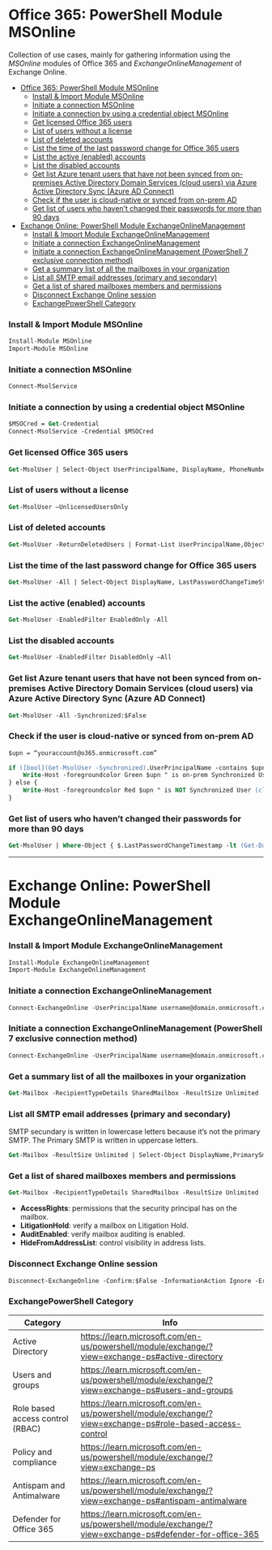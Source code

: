 # Office 365: PowerShell Module MSOnline

Collection of use cases, mainly for gathering information using the *MSOnline* modules of Office 365 and *ExchangeOnlineManagement* of Exchange Online.

- [Office 365: PowerShell Module MSOnline](#office-365-powershell-module-msonline)
    - [Install \& Import Module MSOnline](#install--import-module-msonline)
    - [Initiate a connection MSOnline](#initiate-a-connection-msonline)
    - [Initiate a connection by using a credential object MSOnline](#initiate-a-connection-by-using-a-credential-object-msonline)
    - [Get licensed Office 365 users](#get-licensed-office-365-users)
    - [List of users without a license](#list-of-users-without-a-license)
    - [List of deleted accounts](#list-of-deleted-accounts)
    - [List the time of the last password change for Office 365 users](#list-the-time-of-the-last-password-change-for-office-365-users)
    - [List the active (enabled) accounts](#list-the-active-enabled-accounts)
    - [List the disabled accounts](#list-the-disabled-accounts)
    - [Get list Azure tenant users that have not been synced from on-premises Active Directory Domain Services (cloud users) via Azure Active Directory Sync (Azure AD Connect)](#get-list-azure-tenant-users-that-have-not-been-synced-from-on-premises-active-directory-domain-services-cloud-users-via-azure-active-directory-sync-azure-ad-connect)
    - [Check if the user is cloud-native or synced from on-prem AD](#check-if-the-user-is-cloud-native-or-synced-from-on-prem-ad)
    - [Get list of users who haven’t changed their passwords for more than 90 days](#get-list-of-users-who-havent-changed-their-passwords-for-more-than-90-days)
- [Exchange Online: PowerShell Module ExchangeOnlineManagement](#exchange-online-powershell-module-exchangeonlinemanagement)
    - [Install \& Import Module ExchangeOnlineManagement](#install--import-module-exchangeonlinemanagement)
    - [Initiate a connection ExchangeOnlineManagement](#initiate-a-connection-exchangeonlinemanagement)
    - [Initiate a connection ExchangeOnlineManagement (PowerShell 7 exclusive connection method)](#initiate-a-connection-exchangeonlinemanagement-powershell-7-exclusive-connection-method)
    - [Get a summary list of all the mailboxes in your organization](#get-a-summary-list-of-all-the-mailboxes-in-your-organization)
    - [List all SMTP email addresses (primary and secondary)](#list-all-smtp-email-addresses-primary-and-secondary)
    - [Get a list of shared mailboxes members and permissions](#get-a-list-of-shared-mailboxes-members-and-permissions)
    - [Disconnect Exchange Online session](#disconnect-exchange-online-session)
    - [ExchangePowerShell Category](#exchangepowershell-category)

### Install & Import Module MSOnline
```ps
Install-Module MSOnline
Import-Module MSOnline
```

### Initiate a connection MSOnline
```ps
Connect-MsolService
```

### Initiate a connection by using a credential object MSOnline
```ps
$MSOCred = Get-Credential
Connect-MsolService -Credential $MSOCred
```

### Get licensed Office 365 users
```ps
Get-MsolUser | Select-Object UserPrincipalName, DisplayName, PhoneNumber, Department, UsageLocation| Export-CSV O365_UserList.csv –NoTypeInformation
```

### List of users without a license
```ps
Get-MsolUser –UnlicensedUsersOnly
```

### List of deleted accounts
```ps
Get-MsolUser -ReturnDeletedUsers | Format-List UserPrincipalName,ObjectID
```

### List the time of the last password change for Office 365 users
```ps
Get-MsolUser -All | Select-Object DisplayName, LastPasswordChangeTimeStamp
```

### List the active (enabled) accounts
```ps
Get-MsolUser -EnabledFilter EnabledOnly -All
```

### List the disabled accounts
```ps
Get-MsolUser -EnabledFilter DisabledOnly –All
```

###  Get list Azure tenant users that have not been synced from on-premises Active Directory Domain Services (cloud users) via Azure Active Directory Sync (Azure AD Connect)
```ps
Get-MsolUser -All -Synchronized:$False
```

###  Check if the user is cloud-native or synced from on-prem AD
```ps
$upn = “youraccount@o365.onmicrosoft.com”

if ([bool](Get-MsolUser -Synchronized).UserPrincipalName -contains $upn) {
    Write-Host -foregroundcolor Green $upn " is on-prem Synchronized User"
} else {
    Write-Host -foregroundcolor Red $upn " is NOT Synchronized User (cloud only user)"
}
```

### Get list of users who haven’t changed their passwords for more than 90 days
```ps
Get-MsolUser | Where-Object { $.LastPasswordChangeTimestamp -lt (Get-Date).AddDays(-90)} | Select-Object DisplayName,UserPrincipalName,LastPasswordChangeTimestamp,Licenses,PasswordNeverExpires | Format-Table
```

---

# Exchange Online: PowerShell Module ExchangeOnlineManagement
### Install & Import Module ExchangeOnlineManagement
```ps
Install-Module ExchangeOnlineManagement
Import-Module ExchangeOnlineManagement
```

### Initiate a connection ExchangeOnlineManagement
```ps
Connect-ExchangeOnline -UserPrincipalName username@domain.onmicrosoft.com
```

### Initiate a connection ExchangeOnlineManagement (PowerShell 7 exclusive connection method)
```ps
Connect-ExchangeOnline -UserPrincipalName username@domain.onmicrosoft.com -InlineCredential
```

### Get a summary list of all the mailboxes in your organization
```ps
Get-Mailbox -RecipientTypeDetails SharedMailbox -ResultSize Unlimited | Select-Object PrimarySmtpAddress,DisplayName | Export-Csv SharedFolders.csv  -NoTypeInformation SharedMailboxUsers.csv  -NoTypeInformation 
```

### List all SMTP email addresses (primary and secondary)
SMTP secundary is written in lowercase letters because it’s not the primary SMTP. The Primary SMTP is written in uppercase letters.
```ps
Get-Mailbox -ResultSize Unlimited | Select-Object DisplayName,PrimarySmtpAddress, @{Name="EmailAddresses";Expression={($_.EmailAddresses | Where-Object {$_ -clike "smtp*"} | ForEach-Object {$_ -replace "smtp:",""}) -join ","}} | Sort-Object DisplayName
```

### Get a list of shared mailboxes members and permissions
```ps
Get-Mailbox -RecipientTypeDetails SharedMailbox -ResultSize Unlimited | Get-MailboxPermission | Select-Object Identity,User,AccessRights,UserPrincipalName,LitigationHold,IsLicensed,AuditEnabled,HideFromAddressList | Where-Object {($_.user -like '*@*')} | Export-Csv SharedMailbox.csv -NoTypeInformation 
```
- **AccessRights**: permissions that the security principal has on the mailbox.
- **LitigationHold**: verify a mailbox on Litigation Hold.
- **AuditEnabled**: verify mailbox auditing is enabled.
- **HideFromAddressList**: control visibility in address lists.

### Disconnect Exchange Online session
```ps
Disconnect-ExchangeOnline -Confirm:$False -InformationAction Ignore -ErrorAction SilentlyContinue
```

### ExchangePowerShell Category

| Category | Info |
|----------|------|
| Active Directory | https://learn.microsoft.com/en-us/powershell/module/exchange/?view=exchange-ps#active-directory |
| Users and groups | https://learn.microsoft.com/en-us/powershell/module/exchange/?view=exchange-ps#users-and-groups |
| Role based access control (RBAC) | https://learn.microsoft.com/en-us/powershell/module/exchange/?view=exchange-ps#role-based-access-control |
|Policy and compliance | https://learn.microsoft.com/en-us/powershell/module/exchange/?view=exchange-ps |
| Antispam and Antimalware | https://learn.microsoft.com/en-us/powershell/module/exchange/?view=exchange-ps#antispam-antimalware |
| Defender for Office 365 | https://learn.microsoft.com/en-us/powershell/module/exchange/?view=exchange-ps#defender-for-office-365 |
